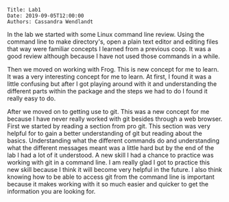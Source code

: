     Title: Lab1
    Date: 2019-09-05T12:00:00
    Authors: Cassandra Wendlandt

In the lab we started with some Linux command line review. Using the command line to make directory's, open a plain text editor and editing files that way were familiar concepts I learned from a previous coop. It was a good review although because I have not used those commands in a while. 

Then we moved on working with Frog. This is new concept for me to learn. It was a very interesting concept for me to learn. At first, I found it was a little confusing but after I got playing around with it and understanding the different parts within the package and the steps we had to do I found it really easy to do. 

After we moved on to getting use to git. This was a new concept for me because I have never really worked with git besides through a web browser. First we started by reading a section from pro git. This section was very helpful for to gain a better understanding of git but reading about the basics. Understanding what the different commands do and understanding what the different messages meant was a little hard but by the end of the lab I had a lot of it understood. A new skill I had a chance to practice was working with git in a command line. I am really glad I got to practice this new skill because I think it will become very helpful in the future. I also think knowing how to be able to access git from the command line is important because it makes working with it so much easier and quicker to get the information you are looking for. 




